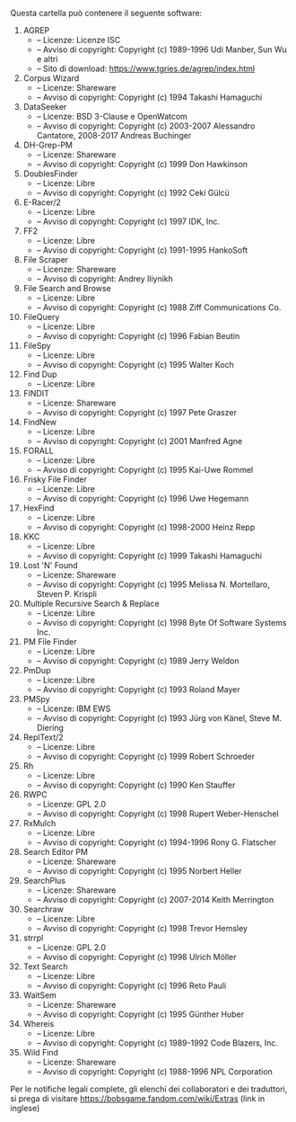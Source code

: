 ﻿Questa cartella può contenere il seguente software:

1. AGREP
   - – Licenze: Licenze ISC
   - – Avviso di copyright: Copyright (c) 1989-1996 Udi Manber, Sun Wu e altri
   - – Sito di download: https://www.tgries.de/agrep/index.html
2. Corpus Wizard
   - – Licenze: Shareware
   - – Avviso di copyright: Copyright (c) 1994 Takashi Hamaguchi
3. DataSeeker
   - – Licenze: BSD 3-Clause e OpenWatcom
   - – Avviso di copyright: Copyright (c) 2003-2007 Alessandro Cantatore, 2008-2017 Andreas Buchinger
4. DH-Grep-PM
   - – Licenze: Shareware
   - – Avviso di copyright: Copyright (c) 1999 Don Hawkinson
5. DoublesFinder
   - – Licenze: Libre
   - – Avviso di copyright: Copyright (c) 1992 Ceki Gülcü
6. E-Racer/2
   - – Licenze: Libre
   - – Avviso di copyright: Copyright (c) 1997 IDK, Inc.
7. FF2
   - – Licenze: Libre
   - – Avviso di copyright: Copyright (c) 1991-1995 HankoSoft
8. File Scraper
   - – Licenze: Shareware
   - – Avviso di copyright: Andrey Iliynikh
9. File Search and Browse
   - – Licenze: Libre
   - – Avviso di copyright: Copyright (c) 1988 Ziff Communications Co.
10. FileQuery
    - – Licenze: Libre
    - – Avviso di copyright: Copyright (c) 1996 Fabian Beutin
11. FileSpy
    - – Licenze: Libre
    - – Avviso di copyright: Copyright (c) 1995 Walter Koch
12. Find Dup
    - – Licenze: Libre
13. FINDIT
    - – Licenze: Shareware
    - – Avviso di copyright: Copyright (c) 1997 Pete Graszer
14. FindNew
    - – Licenze: Libre
    - – Avviso di copyright: Copyright (c) 2001 Manfred Agne
15. FORALL
    - – Licenze: Libre
    - – Avviso di copyright: Copyright (c) 1995 Kai-Uwe Rommel
16. Frisky File Finder
    - – Licenze: Libre
    - – Avviso di copyright: Copyright (c) 1996 Uwe Hegemann
17. HexFind
    - – Licenze: Libre
    - – Avviso di copyright: Copyright (c) 1998-2000 Heinz Repp
18. KKC
    - – Licenze: Libre
    - – Avviso di copyright: Copyright (c) 1999 Takashi Hamaguchi
19. Lost 'N' Found
    - – Licenze: Shareware
    - – Avviso di copyright: Copyright (c) 1995 Melissa N. Mortellaro, Steven P. Krispli
20. Multiple Recursive Search & Replace
    - – Licenze: Libre
    - – Avviso di copyright: Copyright (c) 1998 Byte Of Software Systems Inc.
21. PM File Finder
    - – Licenze: Libre
    - – Avviso di copyright: Copyright (c) 1989 Jerry Weldon
22. PmDup
    - – Licenze: Libre
    - – Avviso di copyright: Copyright (c) 1993 Roland Mayer
23. PMSpy
    - – Licenze: IBM EWS
    - – Avviso di copyright: Copyright (c) 1993 Jürg von Känel, Steve M. Diering
24. ReplText/2
    - – Licenze: Libre
    - – Avviso di copyright: Copyright (c) 1999 Robert Schroeder
25. Rh
    - – Licenze: Libre
    - – Avviso di copyright: Copyright (c) 1990 Ken Stauffer
26. RWPC
    - – Licenze: GPL 2.0
    - – Avviso di copyright: Copyright (c) 1998 Rupert Weber-Henschel
27. RxMulch
    - – Licenze: Libre
    - – Avviso di copyright: Copyright (c) 1994-1996 Rony G. Flatscher
28. Search Editor PM
    - – Licenze: Shareware
    - – Avviso di copyright: Copyright (c) 1995 Norbert Heller
29. SearchPlus
    - – Licenze: Shareware
    - – Avviso di copyright: Copyright (c) 2007-2014 Keith Merrington
30. Searchraw
    - – Licenze: Libre
    - – Avviso di copyright: Copyright (c) 1998 Trevor Hemsley
31. strrpl
    - – Licenze: GPL 2.0
    - – Avviso di copyright: Copyright (c) 1998 Ulrich Möller
32. Text Search
    - – Licenze: Libre
    - – Avviso di copyright: Copyright (c) 1996 Reto Pauli
33. WaitSem
    - – Licenze: Shareware
    - – Avviso di copyright: Copyright (c) 1995 Günther Huber
34. Whereis
    - – Licenze: Libre
    - – Avviso di copyright: Copyright (c) 1989-1992 Code Blazers, Inc.
35. Wild Find
    - – Licenze: Shareware
    - – Avviso di copyright: Copyright (c) 1988-1996 NPL Corporation

Per le notifiche legali complete, gli elenchi dei collaboratori e dei traduttori, si prega di visitare https://bobsgame.fandom.com/wiki/Extras (link in inglese)